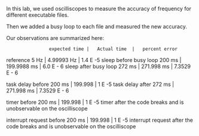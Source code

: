 In this lab, we used oscilliscopes to measure the accuracy of frequency for different executable files.

Then we added a busy loop to each file and measured the new accuracy.

Our observations are summarized here:

                    expected time |   Actual time  |   percent error
reference               5 Hz      |   4.99993 Hz      |   1.4 E -5
sleep before busy loop   200 ms |   199.9988 ms |   6.0 E - 6
sleep after busy loop   272 ms  |    271.998 ms |   7.3529 E - 6

task delay before       200 ms  |   199.998     |   1 E -5
task delay after        272 ms  |    271.998 ms |   7.3529 E - 6

timer before            200 ms  |   199.998     |   1 E -5
timer after             the code breaks and is unobservable on the oscilliscope

interrupt request before    200 ms  |   199.998     |   1 E -5
interrupt request after     the code breaks and is unobservable on the oscilliscope





